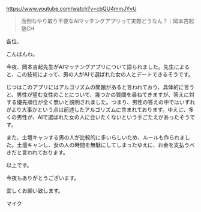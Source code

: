 https://www.youtube.com/watch?v=cbQU4mmJYvU

> 面倒なやり取り不要なAIマッチングアプリって実際どうなん？｜岡本吉起塾CH

各位、

こんばんわ。

今夜、岡本吉起先生がAIマッチングアプリについて語られました。先生によると、この技術によって、男の人がAIで選ばれた女の人とデートできるそうです。

じつはこのアプリにはアルゴリズムの問題があると言われており、具体的に言うと、男性が望む女性のことについて、幾つかの質問を尋ねてきますが、答えに対する優先順位が全く無いと説明されました。つまり、男性の答えの中ではいずれがより大事かという点は前述したアルゴリズムに含まれております。ゆえに、多くの男性が、AIで選ばれた女の人に会いたくないという手ごたえがあったそうです。

また、土壇キャンする男の人が比較的に多いらしいため、ルールも作られました。土壇キャンし、女の人の時間を無駄にしてしまったゆえに、お金を支払うべきだと言われております。

以上です。

今夜もありがとうございます。

宜しくお願い致します。

マイク
